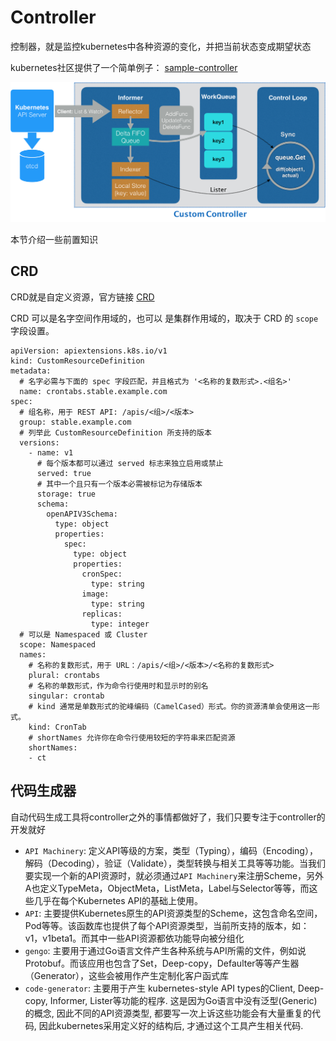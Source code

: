 # Controller

控制器，就是监控kubernetes中各种资源的变化，并把当前状态变成期望状态

kubernetes社区提供了一个简单例子： [sample-controller](https://github.com/kubernetes/sample-controller)

![controller设计图](./pic/controller.png)

本节介绍一些前置知识

## CRD

CRD就是自定义资源，官方链接 [CRD](https://kubernetes.io/zh/docs/tasks/extend-kubernetes/custom-resources/custom-resource-definitions/)

CRD 可以是名字空间作用域的，也可以 是集群作用域的，取决于 CRD 的 `scope` 字段设置。

```
apiVersion: apiextensions.k8s.io/v1
kind: CustomResourceDefinition
metadata:
  # 名字必需与下面的 spec 字段匹配，并且格式为 '<名称的复数形式>.<组名>'
  name: crontabs.stable.example.com
spec:
  # 组名称，用于 REST API: /apis/<组>/<版本>
  group: stable.example.com
  # 列举此 CustomResourceDefinition 所支持的版本
  versions:
    - name: v1
      # 每个版本都可以通过 served 标志来独立启用或禁止
      served: true
      # 其中一个且只有一个版本必需被标记为存储版本
      storage: true
      schema:
        openAPIV3Schema:
          type: object
          properties:
            spec:
              type: object
              properties:
                cronSpec:
                  type: string
                image:
                  type: string
                replicas:
                  type: integer
  # 可以是 Namespaced 或 Cluster
  scope: Namespaced
  names:
    # 名称的复数形式，用于 URL：/apis/<组>/<版本>/<名称的复数形式>
    plural: crontabs
    # 名称的单数形式，作为命令行使用时和显示时的别名
    singular: crontab
    # kind 通常是单数形式的驼峰编码（CamelCased）形式。你的资源清单会使用这一形式。
    kind: CronTab
    # shortNames 允许你在命令行使用较短的字符串来匹配资源
    shortNames:
    - ct
```

## 代码生成器

自动代码生成工具将controller之外的事情都做好了，我们只要专注于controller的开发就好

- `API Machinery`: 定义API等级的方案，类型（Typing），编码（Encoding），解码（Decoding），验证（Validate），类型转换与相关工具等等功能。当我们要实现一个新的API资源时，就必须通过`API Machinery`来注册Scheme，另外A也定义TypeMeta，ObjectMeta，ListMeta，Label与Selector等等，而这些几乎在每个Kubernetes API的基础上使用。
- `API`:  主要提供Kubernetes原生的API资源类型的Scheme，这包含命名空间，Pod等等。该函数库也提供了每个API资源类型，当前所支持的版本，如：v1，v1beta1。而其中一些API资源都依功能导向被分组化
- `gengo`: 主要用于通过Go语言文件产生各种系统与API所需的文件，例如说Protobuf。而该应用也包含了Set，Deep-copy，Defaulter等等产生器（Generator），这些会被用作产生定制化客户函式库
- `code-generator`: 主要用于产生 kubernetes-style API types的Client, Deep-copy, Informer, Lister等功能的程序. 这是因为Go语言中没有泛型(Generic)的概念, 因此不同的API资源类型, 都要写一次上诉这些功能会有大量重复的代码, 因此kubernetes采用定义好的结构后, 才通过这个工具产生相关代码.